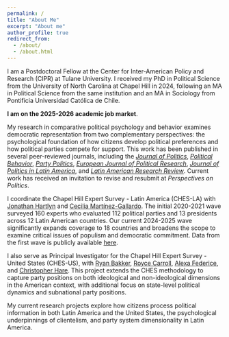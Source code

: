```yaml
---
permalink: /
title: "About Me"
excerpt: "About me"
author_profile: true
redirect_from: 
  - /about/
  - /about.html
---
```


I am a Postdoctoral Fellow at the Center for Inter-American Policy and Research (CIPR) at Tulane University. I received my PhD in Political Science from the University of North Carolina at Chapel Hill in 2024, following an MA in Political Science from the same institution and an MA in Sociology from Pontificia Universidad Católica de Chile. 

<b>I am on the 2025-2026 academic job market</b>.

My research in comparative political psychology and behavior examines democratic representation from two complementary perspectives: the psychological foundation of how citizens develop political preferences and how political parties compete for support. This work has been published in several peer-reviewed journals, including the [*Journal of Politics*](https://www.journals.uchicago.edu/doi/10.1086/736578),  [*Political Behavior*](https://doi.org/10.1007/s11109-025-10030-w), [*Party Politics*](https://journals.sagepub.com/doi/abs/10.1177/13540688221090604),  [*European Journal of Political Research*](http://doi.org/10.1111/1475-6765.12638), [*Journal of Politics in Latin America*](https://journals.sagepub.com/doi/full/10.1177/1866802X211069378), and [*Latin American Research Review*](https://www.cambridge.org/core/journals/latin-american-research-review/article/ideological-preferences-and-evolution-of-the-religious-cleavage-in-chile-19982014/595F537E6D72FE5FE8D434D9D975172A). Current work has received an invitation to revise and resubmit at <i>Perspectives on Politics</i>.

I coordinate the Chapel Hill Expert Survey - Latin America (CHES-LA) with [Jonathan Hartlyn](https://hartlyn.web.unc.edu/) and [Cecilia Martínez-Gallardo](https://ceciliamg.web.unc.edu/). The initial 2020-2021 wave surveyed 160 experts who evaluated 112 political parties and 13 presidents across 12 Latin American countries. Our current 2024-2025 wave significantly expands coverage to 18 countries and broadens the scope to examine critical issues of populism and democratic commitment. Data from the first wave is publicly available [here](https://www.chesdata.eu/chesla).

I also serve as Principal Investigator for the Chapel Hill Expert Survey - United States (CHES-US), with [Ryan Bakker](https://scholar.google.com/citations?user=CKUa8eUAAAAJ&hl=en), [Royce Carroll](https://www.essex.ac.uk/people/CARRO40801/Royce-Carroll), [Alexa Federice](https://ps.ucdavis.edu/people/alexa-federice), and [Christopher Hare](https://christopherdanielhare.github.io/about.html). This project extends the CHES methodology to capture party positions on both ideological and non-ideological dimensions in the American context, with additional focus on state-level political dynamics and subnational party positions.

My current research projects explore how citizens process political information in both Latin America and the United States, the psychological underpinnings of clientelism, and party system dimensionality in Latin America.